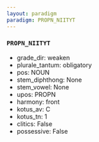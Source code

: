 ```yaml
---
layout: paradigm
paradigm: PROPN_NIITYT
---
```

### ` PROPN_NIITYT `


* grade_dir: weaken
* plurale_tantum: obligatory
* pos: NOUN
* stem_diphthong: None
* stem_vowel: None
* upos: PROPN
* harmony: front
* kotus_av: C
* kotus_tn: 1
* clitics: False
* possessive: False
